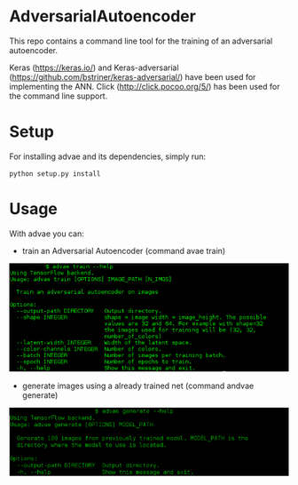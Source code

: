 # AdversarialAutoencoder

This repo contains a command line tool for the training of an adversarial autoencoder.

Keras (https://keras.io/) and Keras-adversarial (https://github.com/bstriner/keras-adversarial/) have been used for implementing the ANN.
Click (http://click.pocoo.org/5/) has been used for the command line support.

# Setup

For installing advae and its dependencies, simply run:
```
python setup.py install
```

# Usage

With advae you can:
- train an Adversarial Autoencoder (command avae train)

![alt text](https://raw.githubusercontent.com/sb1705/AdversarialAutoencoder/new_master/advae_train.png)

- generate images using a already trained net (command andvae generate)

![alt text](https://raw.githubusercontent.com/sb1705/AdversarialAutoencoder/new_master/generate_help.png)
